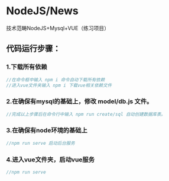 # NodeJS/News
技术范畴NodeJS+Mysql+VUE（练习项目）
## 代码运行步骤：

### 1.下载所有依赖

```js
//在命令框中输入 npm i 命令自动下载所有依赖
//进入vue文件夹输入 npm i 下载vue相关依赖文件
```

### 2.在确保有mysql的基础上，修改 model/db.js 文件。

```js
//完成以上步骤后在命令行中输入 npm run create/sql 自动创建数据库表。
```

### 3.在确保有node环境的基础上
```js
//npm run serve 启动后台服务
```

### 4.进入vue文件夹，启动vue服务
```js
//npm run serve
```





